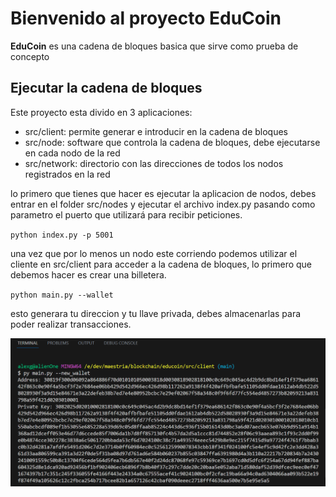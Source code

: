 # Bienvenido al proyecto EduCoin

**EduCoin** es una cadena de bloques basica que sirve como prueba de concepto

## Ejecutar la cadena de bloques

Este proyecto esta divido en 3 aplicaciones:

- src/client: permite generar e introducir en la cadena de bloques
- src/node: software que controla la cadena de bloques, debe ejecutarse en cada nodo de la red
- src/network: directorio con las direcciones de todos los nodos registrados en la red

lo primero que tienes que hacer es ejecutar la aplicacion de nodos, debes entrar en el
folder src/nodes y ejecutar el archivo index.py pasando como parametro el puerto que
utilizará para recibir peticiones.

`python index.py -p 5001`

una vez que por lo menos un nodo este corriendo podemos utilizar el cliente en src/client para acceder a la cadena de bloques, lo primero que debemos hacer es crear una billetera.

`python main.py --wallet`

esto generara tu direccion y tu llave privada, debes almacenarlas para poder realizar
transacciones.

![wallet](assets/wallet.png)
